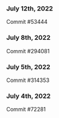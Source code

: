 ### July 12th, 2022

Commit #53444

### July 8th, 2022

Commit #294081

### July 5th, 2022

Commit #314353


### July 4th, 2022

Commit #72281
